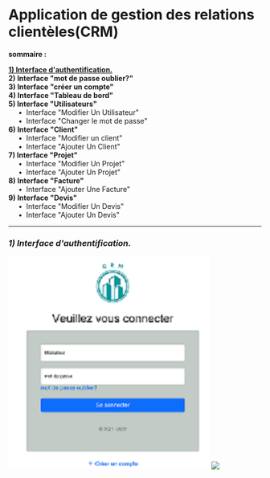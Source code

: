 # Application de gestion des relations clientèles(CRM)

**sommaire :**  

[**1) Interface d'authentification.** ](#idd)  
 **2) Interface "mot de passe oublier?"**  
 **3) Interface "créer un compte"**   
 **4) Interface "Tableau de bord"**  
 **5) Interface "Utilisateurs"**  
       &nbsp; &nbsp; &nbsp;•&nbsp; Interface "Modifier Un Utilisateur"  
       &nbsp; &nbsp; &nbsp;•&nbsp; Interface "Changer le mot de passe"  
 **6) Interface "Client"**  
      &nbsp; &nbsp; &nbsp;•&nbsp; Interface "Modifier un client"  
      &nbsp; &nbsp; &nbsp;•&nbsp; Interface "Ajouter Un Client"  
 **7) Interface "Projet"**  
      &nbsp; &nbsp; &nbsp;•&nbsp; Interface "Modifier Un Projet"   
      &nbsp; &nbsp; &nbsp;•&nbsp; Interface "Ajouter Un Projet"  
 **8) Interface "Facture"**  
      &nbsp; &nbsp; &nbsp;•&nbsp; Interface "Ajouter Une Facture"  
 **9) Interface "Devis"**  
      &nbsp; &nbsp; &nbsp;•&nbsp; Interface "Modifier Un Devis"  
      &nbsp; &nbsp; &nbsp;•&nbsp; Interface "Ajouter Un Devis" 
      <div id='idd'/> 
**************************************************************************************************   
### ***1) Interface d'authentification.***  
<img src="/images/1.png" alt=" ">
<img src="/images/MDW.png" alt=" ">






